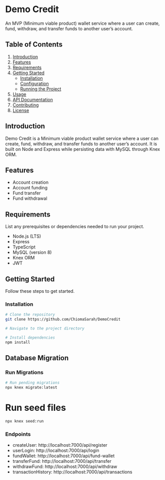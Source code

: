 # Demo Credit

An MVP (Minimum viable product) wallet service where a user can create, fund, withdraw, and transfer funds to another user’s account.

## Table of Contents

1. [Introduction](#introduction)
2. [Features](#features)
3. [Requirements](#requirements)
4. [Getting Started](#getting-started)
    - [Installation](#installation)
    - [Configuration](#configuration)
    - [Running the Project](#running-the-project)
5. [Usage](#usage)
6. [API Documentation](#api-documentation)
7. [Contributing](#contributing)
8. [License](#license)

## Introduction

Demo Credit is a Minimum viable product wallet service where a user can create, fund, withdraw, and transfer funds to another user’s account.
It is built on Node and Express while persisting data with MySQL through Knex ORM.

## Features

- Account creation
- Account funding
- Fund transfer
- Fund withdrawal


## Requirements

List any prerequisites or dependencies needed to run your project.

- Node.js (LTS)
- Express
- TypeScript
- MySQL (version 8)
- Knex ORM
- JWT

## Getting Started       
Follow these steps to get started.

### Installation

```bash
# Clone the repository
git clone https://github.com/ChiomaSarah/DemoCredit

# Navigate to the project directory

# Install dependencies
npm install
```
## Database Migration

### Run Migrations

```bash
# Run pending migrations
npx knex migrate:latest

```
# Run seed files
```bash
npx knex seed:run

```

### Endpoints

- createUser: http://localhost:7000/api/register
- userLogin: http://localhost:7000/api/login
- fundWallet: http://localhost:7000/api/fund-wallet
- transferFund: http://localhost:7000/api/transfer
- withdrawFund: http://localhost:7000/api/withdraw
- transactionHistory: http://localhost:7000/api/transactions

